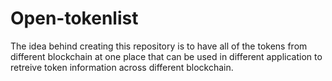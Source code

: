 # Open-tokenlist

The idea behind creating this repository is to have all of the tokens from different blockchain at one place that can be used in different application to retreive token information across different blockchain.